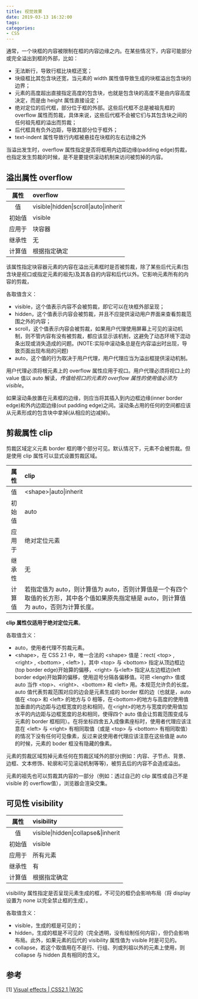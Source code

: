 ```yaml
---
title: 视觉效果
date: 2019-03-13 16:32:00
tags:
categories:
- CSS
---
```


通常，一个块框的内容被限制在框的内容边缘之内。在某些情况下，内容可能部分或完全溢出到框的外部，比如：
- 无法断行，导致行框比块框还宽；
- 块级框比其包含块还宽，当元素的 width 属性值导致生成的块框溢出包含块的边界；
- 元素的高度超出直接指定高度的包含块，也就是包含块的高度不是由内容高度决定，而是由 height 属性直接设定；
- 绝对定位的后代框，部分位于框的外部。这些后代框不总是被祖先框的 overflow 属性而剪裁，具体来说，这些后代框不会被它们与其包含块之间的任何祖先框的溢出而剪裁；
- 后代框具有负外边距，导致其部分位于框外；
- text-indent 属性导致行内框被悬挂在块框的左右边缘之外

当溢出发生时，overflow 属性指定是否将框用内边距边缘(padding edge)剪裁，也指定发生剪裁的时候，是不是要提供滚动机制来访问被剪掉的内容。

## 溢出属性 overflow

| 属性 | overflow |
|:-:|:-|
| 值 | visible&#124;hidden&#124;scroll&#124;auto&#124;inherit |
| 初始值 | visible |
| 应用于 | 块容器 |
| 继承性 | 无 |
| 计算值 | 根据指定确定 |

该属性指定块容器元素的内容在溢出元素框时是否被剪裁，除了某些后代元素(包含块是视口或指定元素的祖先)及其各自的内容和后代以外。它影响元素所有的内容的剪裁，

各取值含义：
- visible，这个值表示内容不会被剪裁，即它可以在块框外部呈现；
- hidden，这个值表示内容会被剪裁，并且不应提供滚动用户界面来查看剪裁范围之外的内容；
- scroll，这个值表示内容会被剪裁，如果用户代理使用屏幕上可见的滚动机制，则不管内容有没有被剪裁，都应该显示该机制，这避免了动态环境下混动条出现或消失造成的问题。(NOTE:实际中滚动条总是在内容溢出时出现，导致页面出现布局的问题)
- auto，这个值的行为取决于用户代理，用户代理应当为溢出框提供滚动机制。

用户代理必须将根元素上的 overflow 属性应用于视口。用户代理必须将视口上的 value 值以 auto 解读，<em>传值给视口的元素的 overflow 属性的使用值必须为 visible</em>。

如果滚动条放置在元素框的边缘，则应当将其插入到内边框边缘(inner border edge)和外内边距边缘(out padding edge)之间。滚动条占用的任何的空间都应该从元素形成的包含块中拿掉(从相应的边减掉)。

## 剪裁属性 clip
剪裁区域定义元素 border 框的哪个部分可见。默认情况下，元素不会被剪裁。但是使用 clip 属性可以显式设置剪裁区域。

| 属性 | clip |
|:-:|:-|
| 值 | <shape\>&#124;auto&#124;inherit |
| 初始值 | auto |
| 应用于 | 绝对定位元素 |
| 继承性 | 无 |
| 计算值 | 若指定值为 auto，则计算值为 auto，否则计算值是一个有四个取值的长方形，其中各个值如果原先指定植是 auto，则计算值为 auto，否则为计算长度。 |

<strong>clip 属性仅适用于绝对定位元素</strong>。

各取值含义：
- auto，使用者代理不剪裁元素。
- <shape\>，在 CSS 2.1 中，唯一合法的 <shape\> 值是：rect( <top\> , <right\> , <bottom\> , <left\> )，其中 <top\> 与 <bottom\> 指定从顶边框边(top border edge)开始算的偏移，<right\> 与<left\> 指定从左边框边(left border edge)开始算的偏移，使用逗号分隔各偏移值。可把 <length\> 值或 auto 当作 <top\>、<right\>、<bottom\> 和 <left\> 用。本规范允许负的长度。auto 值代表剪裁范围对应的边会是元素生成的 border 框的边（也就是，auto 值在 <top\> 和 <left\> 的地方与 0 相等，在<bottom\>的地方与高度的使用值加垂直的内边距与边框宽度的总和相同，在<right\>的地方与宽度的使用值加水平的内边距与边框宽度的总和相同，使得四个 auto 值会让剪裁范围变成与元素的 border 框相同）。在将坐标四舍五入成像素座标时，使用者代理应该注意在 <left\> 与 <right\> 有相同取值（或是 <top\> 与 <bottom\> 有相同取值）的情况下没有任何可见像素，反过来说使用者代理应该注意在这些值是 auto 的时候，元素的 boder 框没有隐藏的像素。

元素的剪裁区域剪掉元素任何在剪裁区域外的部分(例如：内容、子节点、背景、边框、文本修饰、轮廓和可见滚动机制等等)，被剪去后的内容不会造成溢出。

元素的祖先也可以剪裁其内容的一部分（例如：透过自己的 clip 属性或自己不是 visible 的 overflow值），浏览器会渲染交集。


## 可见性 visibility

| 属性 | visibility |
|:-:|:-|
| 值 | visible&#124;hidden&#124;collapse&&#124;inherit |
| 初始值 | visible |
| 应用于 | 所有元素 |
| 继承性 | 有 |
| 计算值 | 根据指定确定 |

visibility 属性指定是否呈现元素生成的框，不可见的框仍会影响布局（将 display 设置为 none 以完全禁止框的生成）。

各取值含义：
- visible，生成的框是可见的；
- hidden，生成的框是不可见的（完全透明，没有绘制任何内容），但仍会影响布局。此外，如果元素的后代的 visibility 属性值为 visible 时是可见的。
- collapse，若这个取值用在不是行、行组、列或列祖以外的元素上使用，则 collapse 与 hidden 具有相同的含义。



## 参考
[1] [Visual effects | CSS2.1 |W3C](https://www.w3.org/TR/CSS2/visufx.html)
